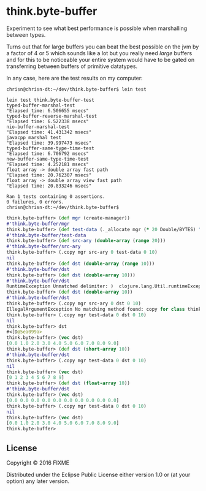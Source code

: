 # think.byte-buffer

Experiment to see what best performance is possible when marshalling between types.

Turns out that for large buffers you can beat the best possible on the jvm by a factor of 4 or 5
which sounds like a lot but you really need *large* buffers and for this to be noticeable
your entire system would have to be gated on transferring between buffers of primitive datatypes.

In any case, here are the test results on my computer:


```
chrisn@chrisn-dt:~/dev/think.byte-buffer$ lein test

lein test think.byte-buffer-test
typed-buffer-marshal-test
"Elapsed time: 6.506655 msecs"
typed-buffer-reverse-marshal-test
"Elapsed time: 6.522338 msecs"
nio-buffer-marshal-test
"Elapsed time: 41.431342 msecs"
javacpp marshal test
"Elapsed time: 39.997473 msecs"
typed-buffer-same-type-time-test
"Elapsed time: 6.706792 msecs"
new-buffer-same-type-time-test
"Elapsed time: 4.252181 msecs"
float array -> double array fast path
"Elapsed time: 20.762307 msecs"
float array -> double array view fast path
"Elapsed time: 20.833246 msecs"

Ran 1 tests containing 0 assertions.
0 failures, 0 errors.
chrisn@chrisn-dt:~/dev/think.byte-buffer$ 
```


```clojure
think.byte-buffer> (def mgr (create-manager))
#'think.byte-buffer/mgr
think.byte-buffer> (def test-data (._allocate mgr (* 20 Double/BYTES) "doubles" 15))
#'think.byte-buffer/test-data
think.byte-buffer> (def src-ary (double-array (range 20)))
#'think.byte-buffer/src-ary
think.byte-buffer> (.copy mgr src-ary 0 test-data 0 10)
nil
think.byte-buffer> (def dst (double-array (range 10)))
#'think.byte-buffer/dst
think.byte-buffer> (def dst (double-array 10)))
#'think.byte-buffer/dst
RuntimeException Unmatched delimiter: )  clojure.lang.Util.runtimeException (Util.java:221)
think.byte-buffer> (def dst (double-array 10))
#'think.byte-buffer/dst
think.byte-buffer> (.copy mgr src-ary 0 dst 0 10)
IllegalArgumentException No matching method found: copy for class think.byte_buffer.ByteBuffer$BufferManager  clojure.lang.Reflector.invokeMatchingMethod (Reflector.java:80)
think.byte-buffer> (.copy mgr test-data 0 dst 0 10)
nil
think.byte-buffer> dst
#<[D@5ea099a>
think.byte-buffer> (vec dst)
[0.0 1.0 2.0 3.0 4.0 5.0 6.0 7.0 8.0 9.0]
think.byte-buffer> (def dst (short-array 10))
#'think.byte-buffer/dst
think.byte-buffer> (.copy mgr test-data 0 dst 0 10)
nil
think.byte-buffer> (vec dst)
[0 1 2 3 4 5 6 7 8 9]
think.byte-buffer> (def dst (float-array 10))
#'think.byte-buffer/dst
think.byte-buffer> (vec dst)
[0.0 0.0 0.0 0.0 0.0 0.0 0.0 0.0 0.0 0.0]
think.byte-buffer> (.copy mgr test-data 0 dst 0 10)
nil
think.byte-buffer> (vec dst)
[0.0 1.0 2.0 3.0 4.0 5.0 6.0 7.0 8.0 9.0]
think.byte-buffer>
```

## License

Copyright © 2016 FIXME

Distributed under the Eclipse Public License either version 1.0 or (at
your option) any later version.
